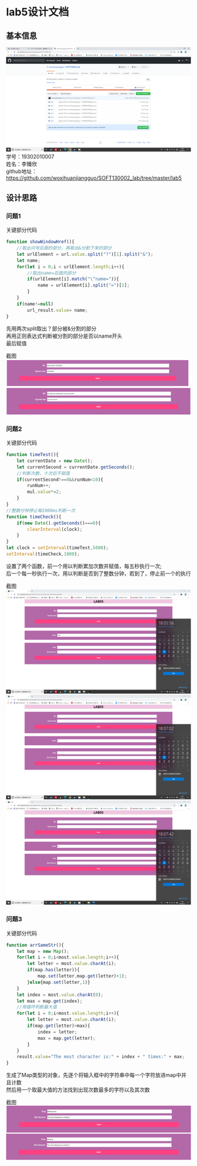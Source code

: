 # lab5设计文档
## 基本信息
![image](mdPic/8.png)
学号：19302010007  
姓名：李臻欣  
github地址：https://github.com/woxihuanjiangguo/SOFT130002_lab/tree/master/lab5
## 设计思路
### 问题1
关键部分代码
```javascript
function showWindowHref(){
    //取出问号后面的部分，再取出&分割下来的部分
    let urlElement = url.value.split("?")[1].split("&");
    let name;
    for(let i = 0;i < urlElement.length;i++){
        //取出name=后面的部分
        if(urlElement[i].match("\^name=")){
            name = urlElement[i].split("=")[1];
        }
    }
    if(name!=null)
        url_result.value= name;
}
```
先用两次split取出？部分被&分割的部分  
再用正则表达式判断被分割的部分是否以name开头  
最后赋值    

截图  
![image](mdPic/1.png)
![image](mdPic/2.png)
### 问题2
关键部分代码
```javascript
function timeTest(){
    let currentDate = new Date();
    let currentSecond = currentDate.getSeconds();
    //判断次数，十次后不赋值
    if(currentSecond!==0&&runNum<10){
        runNum++;
        mul.value*=2;
    }
}
//整数分钟停止每1000ms判断一次
function timeCheck(){
    if(new Date().getSeconds()===0){
        clearInterval(clock);
    }
}
let clock = setInterval(timeTest,5000);
setInterval(timeCheck,1000);
```
设置了两个函数，前一个用以判断累加次数并赋值，每五秒执行一次;  
后一个每一秒执行一次，用以判断是否到了整数分钟，若到了，停止前一个的执行

截图
![image](mdPic/3.png)
![image](mdPic/4.png)
![image](mdPic/5.png)
### 问题3
关键部分代码
```javascript
function arrSameStr(){
    let map = new Map();
    for(let i = 0;i<most.value.length;i++){
        let letter = most.value.charAt(i);
        if(map.has(letter)){
            map.set(letter,map.get(letter)+1);
        }else{map.set(letter,1)}
    }
    let index = most.value.charAt(0);
    let max = map.get(index);
    //用循环判断最大值
    for(let i = 0;i<most.value.length;i++){
        let letter = most.value.charAt(i);
        if(map.get(letter)>max){
            index = letter;
            max = map.get(letter);
        }
    }
    result.value="The most character is:" + index + " times:" + max;
}
```
生成了Map类型的对象，先逐个将输入框中的字符串中每一个字符放进map中并且计数  
然后用一个取最大值的方法找到出现次数最多的字符以及其次数  

截图
![image](mdPic/6.png)
![image](mdPic/7.png)